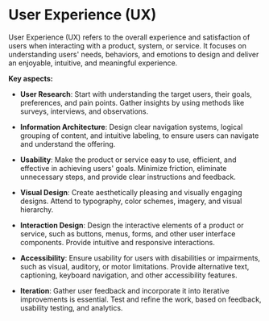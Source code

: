 # User Experience (UX)

User Experience (UX) refers to the overall experience and satisfaction of users when interacting with a product, system, or service. It focuses on understanding users' needs, behaviors, and emotions to design and deliver an enjoyable, intuitive, and meaningful experience.

**Key aspects:**

* **User Research**: Start with understanding the target users, their goals, preferences, and pain points. Gather insights by using methods like surveys, interviews, and observations.

* **Information Architecture**: Design clear navigation systems, logical grouping of content, and intuitive labeling, to ensure users can navigate and understand the offering.

* **Usability**: Make the product or service easy to use, efficient, and effective in achieving users' goals. Minimize friction, eliminate unnecessary steps, and provide clear instructions and feedback.

* **Visual Design**: Create aesthetically pleasing and visually engaging designs. Attend to typography, color schemes, imagery, and visual hierarchy.

* **Interaction Design**: Design the interactive elements of a product or service, such as buttons, menus, forms, and other user interface components. Provide intuitive and responsive interactions.

* **Accessibility**: Ensure usability for users with disabilities or impairments, such as visual, auditory, or motor limitations. Provide alternative text, captioning, keyboard navigation, and other accessibility features.

* **Iteration**: Gather user feedback and incorporate it into iterative improvements is essential. Test and refine the work, based on feedback, usability testing, and analytics.
